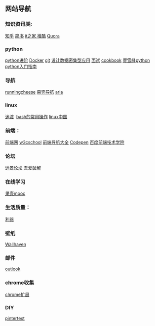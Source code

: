 
## 网站导航

### 知识资讯类:
[知乎](http://www.zhihu.com/search)  [简书](http://www.jianshu.com)  [it之家 ](http://www.ithome.com/)  [推酷](http://www.tuicool.com) [Quora](http://www.quora.com)
### python
[python进阶](https://gitbook.lylinux.net/interpy-zh/index.html)   [Docker](https://gitbook.lylinux.net/docker_practice/index.html) [git](https://gitbook.lylinux.net/progit2-gitbook/index.html)  [设计数据密集型应用](https://gitbook.lylinux.net/ddia/index.html)   [面试](https://gitbook.lylinux.net/interview/index.html)  [cookbook](https://python3-cookbook.readthedocs.io/zh_CN/latest/chapters/p01_data_structures_algorithms.html) [廖雪峰python](https://www.liaoxuefeng.com/wiki/0014316089557264a6b348958f449949df42a6d3a2e542c000) [python入门指南](http://www.pythondoc.com/pythontutorial3/index.html)
### 导航
[runningcheese](http://www.runningcheese.com/recommended-sites) [果壳导航](http://gate.guokr.com/) [aria](http://aria2c.com/)
### linux
 [迷渡](https://linux.cn/article-3661-1.html)  [bash的常用操作](http://www.jianshu.com/p/23cf8574272e) [linux中国](http://www.linux.cn/)
### 前端：
 [前端网](w3cfuns.com)   [w3cschool]() [前端导航大全](http://www.w3cfuns.com/notes/19125/aa37b942c3a9c33beb802eddfbbf2c1c.html)  [Codepen](http://codepen.io/) [百度前端技术学院](http://ife.baidu.com/task/all)
### 论坛
[远景论坛](http://bbs.pcbeta.com/) [吾爱破解](http://www.52pojie.cn/)
### 在线学习
[果壳mooc](http://mooc.guokr.com/career/?domain_id=2&order=hot)  
### 生活质量：
[利器](http://liqi.io/category/sharing/)
### 壁纸
[Wallhaven](https://alpha.wallhaven.cc/)
### 邮件
[outlook](https://bay172.mail.live.com/default.aspx?id=64855&owa=1&owasuffix=owa%2f)
### chrome收集
[chrome扩展](http://www.cnplugins.com/)
### DIY
[pintertest](http://www.pinterest.com/)
